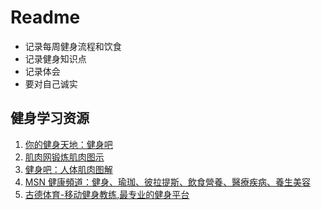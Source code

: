 # Readme

- 记录每周健身流程和饮食
- 记录健身知识点
- 记录体会
- 要对自己诚实

## 健身学习资源

1. [你的健身天地：健身吧](http://www.gym8.cn/)
2. [肌肉网锻炼肌肉图示](http://www.jirou.com/jiroulilun/tushi/2011/0829/3894.html)
3. [健身吧：人体肌肉图解](http://www.jianshen8.com/jirou/yaofubu/list_22_1.html)
4. [MSN 健康頻道：健身、瑜珈、彼拉提斯、飲食營養、醫療疾病、養生美容](http://www.msn.com/zh-tw/health)
5. [古德体育-移动健身教练,最专业的健身平台](http://www.goodsports.cn/)

